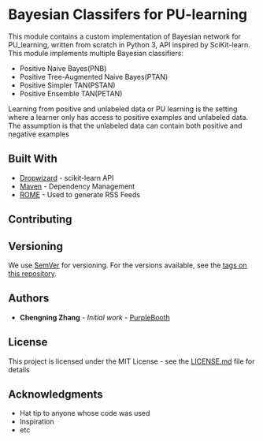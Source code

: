 # Bayesian Classifers for PU-learning


This module contains a custom implementation of Bayesian network for PU_learning, written from scratch in Python 3, API inspired by SciKit-learn. 
This module implements multiple Bayesian classifiers: 
* Positive Naive Bayes(PNB)
* Positive Tree-Augmented Naive Bayes(PTAN)
* Positive Simpler TAN(PSTAN)
* Positive Ensemble TAN(PETAN)

Learning from positive and unlabeled data or PU learning is the setting where a learner only has access to positive examples and unlabeled data. The assumption is that the unlabeled data can contain both positive and negative examples 


## Built With

* [Dropwizard](https://scikit-learn.org/stable/modules/classes.html) - scikit-learn API
* [Maven](https://maven.apache.org/) - Dependency Management
* [ROME](https://rometools.github.io/rome/) - Used to generate RSS Feeds

## Contributing


## Versioning

We use [SemVer](http://semver.org/) for versioning. For the versions available, see the [tags on this repository](https://github.com/your/project/tags). 

## Authors

* **Chengning Zhang** - *Initial work* - [PurpleBooth](https://github.com/)

## License

This project is licensed under the MIT License - see the [LICENSE.md](LICENSE.md) file for details

## Acknowledgments

* Hat tip to anyone whose code was used
* Inspiration
* etc

